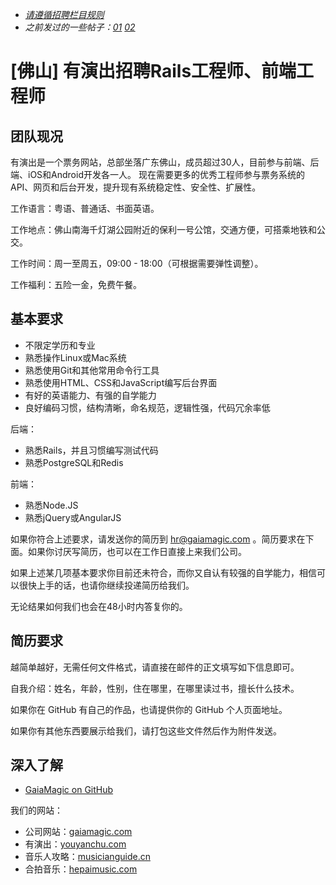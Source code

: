 * _[请遵循招聘栏目规则](https://ruby-china.org/topics/25579)_
* _之前发过的一些帖子：[01](https://ruby-china.org/topics/10044) [02](https://ruby-china.org/topics/17336)_

[佛山] 有演出招聘Rails工程师、前端工程师
========================================

团队现况
--------

有演出是一个票务网站，总部坐落广东佛山，成员超过30人，目前参与前端、后端、iOS和Android开发各一人。
现在需要更多的优秀工程师参与票务系统的API、网页和后台开发，提升现有系统稳定性、安全性、扩展性。

工作语言：粤语、普通话、书面英语。

工作地点：佛山南海千灯湖公园附近的保利一号公馆，交通方便，可搭乘地铁和公交。

工作时间：周一至周五，09:00 - 18:00（可根据需要弹性调整）。

工作福利：五险一金，免费午餐。

基本要求
--------

* 不限定学历和专业
* 熟悉操作Linux或Mac系统
* 熟悉使用Git和其他常用命令行工具
* 熟悉使用HTML、CSS和JavaScript编写后台界面
* 有好的英语能力、有强的自学能力
* 良好编码习惯，结构清晰，命名规范，逻辑性强，代码冗余率低

后端：

* 熟悉Rails，并且习惯编写测试代码
* 熟悉PostgreSQL和Redis

前端：

* 熟悉Node.JS
* 熟悉jQuery或AngularJS

如果你符合上述要求，请发送你的简历到 hr@gaiamagic.com 。简历要求在下面。如果你讨厌写简历，也可以在工作日直接上来我们公司。

如果上述某几项基本要求你目前还未符合，而你又自认有较强的自学能力，相信可以很快上手的话，也请你继续投递简历给我们。

无论结果如何我们也会在48小时内答复你的。

简历要求
--------

越简单越好，无需任何文件格式，请直接在邮件的正文填写如下信息即可。

自我介绍：姓名，年龄，性别，住在哪里，在哪里读过书，擅长什么技术。

如果你在 GitHub 有自己的作品，也请提供你的 GitHub 个人页面地址。

如果你有其他东西要展示给我们，请打包这些文件然后作为附件发送。

深入了解
--------

* [GaiaMagic on GitHub](https://github.com/GaiaMagic)

我们的网站：

* 公司网站：[gaiamagic.com](https://gaiamagic.com/)
* 有演出：[youyanchu.com](https://youyanchu.com/)
* 音乐人攻略：[musicianguide.cn](http://musicianguide.cn)
* 合拍音乐：[hepaimusic.com](http://hepaimusic.com)
